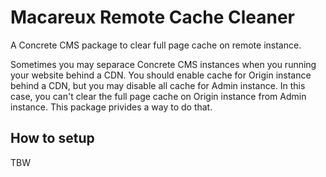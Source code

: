 # Macareux Remote Cache Cleaner

A Concrete CMS package to clear full page cache on remote instance.

Sometimes you may separace Concrete CMS instances when you running your website behind a CDN.
You should enable cache for Origin instance behind a CDN, but you may disable all cache for Admin instance.
In this case, you can't clear the full page cache on Origin instance from Admin instance.
This package privides a way to do that.

## How to setup

TBW
